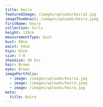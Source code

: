 ```yaml
---
title: Keira
featuredImage: /images/uploads/keira2.jpg
imageThumbnail: /images/uploads/keira.jpeg
firstName: Keira
collection: Girls
height: 119cm
measurementType: bust
bust: 60cm
waist: 54cm
hips: 62cm
size: 7-8
shoeSize: 30 Eur
hair: Brown
eyes: Brown
imagePortfolio:
  - image: /images/uploads/keira1.jpg
  - image: /images/uploads/keira.jpeg
  - image: /images/uploads/keira.jpg
meta:
  title: Keira
---
```


